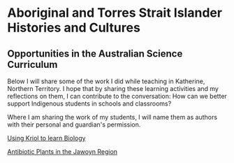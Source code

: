<h1>Aboriginal and Torres Strait Islander Histories and Cultures</h1>
<h2>Opportunities in the Australian Science Curriculum</h2>

<p>Below I will share some of the work I did while teaching in Katherine, Northern Territory. I hope that by sharing these learning activities and my reflections on them, I can contribute to the conversation: How can we better support Indigenous students in schools and classrooms?</p>

<p>Where I am sharing the work of my students, I will name them as authors with their personal and guardian's permission.</p>
  
<p><a href="https://gfirmer.github.io/Chemistry-teacher/Kriol-Biology">Using Kriol to learn Biology</a></p>
<p><a href="https://gfirmer.github.io/Chemistry-teacher/Antibiotic-plants-Jawoyn">Antibiotic Plants in the Jawoyn Region</a></p>
